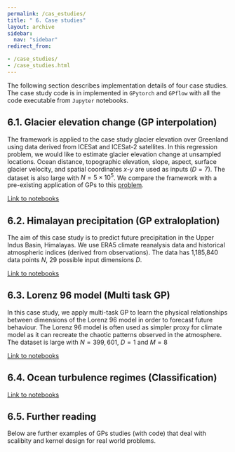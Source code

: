 ```yaml
---
permalink: /cas_estudies/
title: " 6. Case studies"
layout: archive
sidebar:
  nav: "sidebar"
redirect_from:

- /case_studies/
- /case_studies.html
---
```


The following section describes implementation details of four case studies. The case study code is in implemented in `GPytorch` and `GPflow` with all the code executable from `Jupyter` notebooks.

## 6.1. Glacier elevation change (GP interpolation)

The framework is applied to the case study glacier elevation over Greenland using data derived from ICESat and ICESat-2 satellites. In this regression problem, we would like to estimate glacier elevation change at unsampled locations. Ocean distance, topographic elevation, slope, aspect, surface glacier velocity, and spatial coordinates $x$-$y$ are used as inputs ($D=7$). The dataset is also large with $N=5\times10^5$. We compare the framework with a pre-existing application of GPs to this [problem](https://ui.adsabs.harvard.edu/abs/2019AGUFM.C41A..08G).

[Link to notebooks]()

## 6.2. Himalayan precipitation (GP extraloplation)

The aim of this case study is to predict future precipitation in the Upper Indus Basin, Himalayas. We use ERA5 climate reanalysis data and historical atmospheric indices (derived from observations). The data has 1,185,840 data points $N$, 29 possible input dimensions $D$.

[Link to notebooks]()

## 6.3. Lorenz 96 model (Multi task GP)

In this case study, we apply multi-task GP to learn the physical relationships between dimensions of the Lorenz 96 model in order to forecast future behaviour. The Lorenz 96 model is often used as simpler proxy for climate model as it can recreate the chaotic patterns observed in the atmosphere. The dataset is large with $N=399,601$, $D=1$ and $M=8$

[Link to notebooks]()

## 6.4. Ocean turbulence regimes (Classification)

[Link to notebooks]()

## 6.5. Further reading

Below are further examples of GPs studies (with code) that deal with scalibity and kernel design for real world problems.
